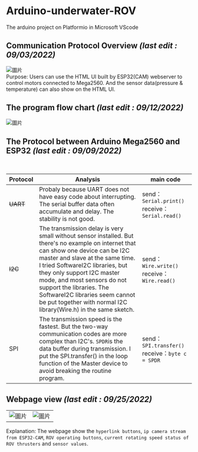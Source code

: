 # Arduino-underwater-ROV
The arduino project on Platformio in Microsoft VScode
<br>
## Communication Protocol Overview <I>(last edit : 09/03/2022)</I>
![圖片](https://user-images.githubusercontent.com/103128273/188257759-3a2d44f8-84d8-4325-b277-ad3f182dfbbf.png)
<br>
Purpose: Users can use the HTML UI built by ESP32(CAM) webserver to control motors connected to Mega2560. And the sensor data(pressure & temperature) can also show on the HTML UI.
<br>
## The program flow chart <I>(last edit : 09/12/2022)</I>
![圖片](https://user-images.githubusercontent.com/103128273/189593978-d71ab29a-e495-48fb-960a-d0849e7bd1d6.png)

## The Protocol between Arduino Mega2560 and ESP32  <I>(last edit : 09/09/2022)</I>
<br>
<div align="center">

| Protocol  | Analysis| main code |
| ---------- | -----------| -----------|
| ~~UART~~  | Probaly because UART does not have easy code about interrupting. The serial buffer data often accumulate and delay. The stability is not good. | send：```Serial.print()``` receive：```Serial.read()```|
| ~~I2C~~   | The transmission delay is very small without sensor installed. But there's no example on internet that can show one device can be I2C master and slave at the same time. I tried SoftwareI2C libraries, but they only support I2C master mode, and most sensors do not support the libraries. The SoftwareI2C libraries seem cannot be put together with normal I2C library(Wire.h) in the same sketch.  | send：```Wire.write()``` receive：```Wire.read()```|
| SPI  | The transmission speed is the fastest. But the two-way communication codes are more complex than I2C's. ```SPDR```is the data buffer during transmission. I put the SPI.transfer() in the loop function of the Master device to avoid breaking the routine program. | send：```SPI.transfer()``` receive：```byte c = SPDR```|

</div>

## Webpage view <I>(last edit : 09/25/2022)</I>
|||
| ---------- | -----------|
|![圖片](https://user-images.githubusercontent.com/103128273/192151084-f5743413-4943-4352-8563-820e01b11b55.png) | ![圖片](https://user-images.githubusercontent.com/103128273/192151134-56887f26-6c46-42ef-ae0a-531939f0cccb.png)|

Explanation: The webpage show the `hyperlink buttons`, `ip camera stream from ESP32-CAM`, `ROV operating buttons`, `current rotating speed status of ROV thrusters` and `sensor values`.
